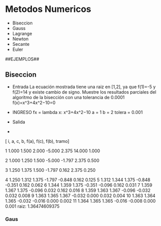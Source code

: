 # Metodos Numericos

  + Biseccion
  + Gauss
  + Lagrange
  + Newton
  + Secante
  + Euler

##EJEMPLOS##

## Biseccion
  + Entrada
La ecuación mostrada tiene una raiz en [1,2], ya que f(1)=-5 y f(2)=14 y existe cambio de signo. Muestre los resultados parciales del algoritmo de la bisección con una tolerancia de 0.0001
f(x)=x^3+4x^2−10=0
+ INGRESO
fx = lambda x: x^3+4x^2−10 
a = 1
b = 2
tolera = 0.001

+ Salida
+ 
[ i, a, c, b, f(a), f(c), f(b), tramo]
<p>1 1.000 1.500 2.000 -5.000 2.375 14.000 1.000</p>
<p>2 1.000 1.250 1.500 -5.000 -1.797 2.375 0.500 </p>
<p>3 1.250 1.375 1.500 -1.797 0.162 2.375 0.250 </p>
4 1.250 1.312 1.375 -1.797 -0.848 0.162 0.125 
5 1.312 1.344 1.375 -0.848 -0.351 0.162 0.062 
6 1.344 1.359 1.375 -0.351 -0.096 0.162 0.031 
7 1.359 1.367 1.375 -0.096 0.032 0.162 0.016 
8 1.359 1.363 1.367 -0.096 -0.032 0.032 0.008 
9 1.363 1.365 1.367 -0.032 0.000 0.032 0.004 
10 1.363 1.364 1.365 -0.032 -0.016 0.000 0.002 
11 1.364 1.365 1.365 -0.016 -0.008 0.000 0.001 
raiz:  1.36474609375

### Gaus
